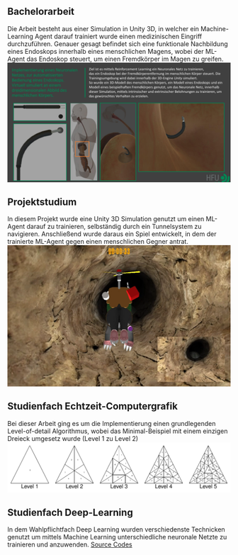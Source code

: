 ## Bachelorarbeit
Die Arbeit besteht aus einer Simulation in Unity 3D, in welcher ein Machine-Learning Agent darauf trainiert wurde einen medizinischen Eingriff durchzuführen. Genauer gesagt befindet sich eine funktionale Nachbildung eines Endoskops innerhalb eines menschlichen Magens, wobei der ML-Agent das Endoskop steuert, um einen Fremdkörper im Magen zu greifen.
[![](https://github.com/SamirAlSkaf/Code_examples/blob/main/Bachelorarbeit%20-%20Unity%203D%20-%20Grabing%20Task/Markdown_png.png)](http://https://github.com/SamirAlSkaf/Code_examples/tree/main/Bachelorarbeit%20-%20Unity%203D%20-%20Grabing%20Task)

## Projektstudium
In diesem Projekt wurde eine Unity 3D Simulation genutzt um einen ML-Agent darauf zu trainieren, selbständig durch ein Tunnelsystem zu navigieren. Anschließend wurde daraus ein Spiel entwickelt, in dem der trainierte ML-Agent gegen einen menschlichen Gegner antrat. 
[![](https://github.com/SamirAlSkaf/Code_examples/blob/main/Projektstudium%20-%20Unity%203D%20-%20Navigation%20Task/Markdown_png.png)](http://https://github.com/SamirAlSkaf/Code_examples/tree/main/Projektstudium%20-%20Unity%203D%20-%20Navigation%20Task)

## Studienfach Echtzeit-Computergrafik
Bei dieser Arbeit ging es um die Implementierung einen grundlegenden Level-of-detail Algorithmus, wobei das Minimal-Beispiel mit einem einzigen Dreieck umgesetz wurde (Level 1 zu Level 2)
[![](https://github.com/SamirAlSkaf/Code_examples/blob/main/Level%20of%20detail%20-%20OpenGL%20-%20C%2B%2B/Markdown_png.png)](http://https://github.com/SamirAlSkaf/Code_examples/tree/main/Level%20of%20detail%20-%20OpenGL%20-%20C%2B%2B)

## Studienfach Deep-Learning
In dem Wahlpflichtfach Deep Learning wurden verschiedenste Technicken genutzt um mittels Machine Learning unterschiedliche neuronale Netzte zu trainieren und anzuwenden.
[Source Codes](http://https://github.com/SamirAlSkaf/Code_examples/tree/main/Deep%20Learning%20-%20Python "Source Codes")
